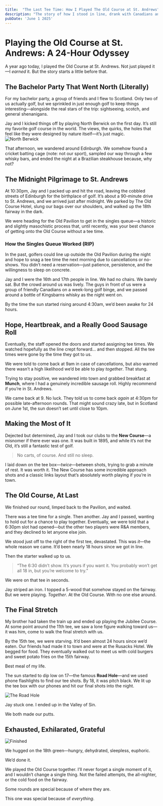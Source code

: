 ```yaml
---
title:  "The Last Tee Time: How I Played The Old Course at St. Andrews"
description: "The story of how I stood in line, drank with Canadians and almost didn't play The Old Course during my bachelor party"
pubDate: 'June 1 2025'
---
```


# Playing the Old Course at St. Andrews: A 24-Hour Odyssey

A year ago today, I played the Old Course at St. Andrews. Not just played it—I *earned* it. But the story starts a little before that.

## The Bachelor Party That Went North (Literally)

For my bachelor party, a group of friends and I flew to Scotland. Only two of us actually golf, but we sprinkled in just enough golf to keep things interesting—alongside the real stars of the trip: sightseeing, scotch, and general shenanigans.

Jay and I kicked things off by playing North Berwick on the first day. It’s still my favorite golf course in the world. The views, the quirks, the holes that feel like they were designed by nature itself—it’s just magic.
![North Berwick](INSERT_PICTURE_HERE)

That afternoon, we wandered around Edinburgh. We somehow found a cricket batting cage (note: not our sport), sampled our way through a few whisky bars, and ended the night at a Brazilian steakhouse because, why not?

## The Midnight Pilgrimage to St. Andrews

At 10:30pm, Jay and I packed up and hit the road, leaving the cobbled streets of Edinburgh for the birthplace of golf. It’s about a 90-minute drive to St. Andrews, and we arrived just after midnight. We parked by The Old Course Hotel, slung our bags over our shoulders, and walked up the 18th fairway in the dark.

We were heading for the Old Pavilion to get in the singles queue—a historic and slightly masochistic process that, until recently, was your best chance of getting onto the Old Course without a tee time.

### How the Singles Queue Worked (RIP)

In the past, golfers could line up outside the Old Pavilion during the night and hope to snag a tee time the next morning due to cancellations or no-shows. You didn’t need a reservation—just patience, persistence, and the willingness to sleep on concrete.

Jay and I were the 16th and 17th people in line. We had no chairs. We barely sat. But the crowd around us was lively. The guys in front of us were a group of friendly Canadians on a week-long golf binge, and we passed around a bottle of Kingsbarns whisky as the night went on.

By the time the sun started rising around 4:30am, we’d been awake for 24 hours.

## Hope, Heartbreak, and a Really Good Sausage Roll

Eventually, the staff opened the doors and started assigning tee times. We watched hopefully as the line crept forward… and then stopped. All the tee times were gone by the time they got to us.

We were told to come back at 9am in case of cancellations, but also warned there wasn’t a high likelihood we’d be able to play *together*. That stung.

Trying to stay positive, we wandered into town and grabbed breakfast at **Munch**, where I had a genuinely incredible sausage roll. Highly recommend if you’re in St. Andrews.

We came back at 9. No luck. They told us to come back *again* at 4:30pm for possible late-afternoon rounds. That might sound crazy late, but in Scotland on June 1st, the sun doesn’t set until close to 10pm.

## Making the Most of It

Dejected but determined, Jay and I took our clubs to the **New Course**—a misnomer if there ever was one. It was built in 1895, and while it’s not the Old, it’s still a fantastic test of golf.

> No carts, of course. And still no sleep.

I laid down on the tee box—*twice*—between shots, trying to grab a minute of rest. It was worth it. The New Course has some incredible approach shots and a classic links layout that’s absolutely worth playing if you’re in town.

## The Old Course, At Last

We finished our round, limped back to the Pavilion, and waited.

There was a tee time for a single. Then another. Jay and I passed, wanting to hold out for a chance to play together. Eventually, we were told that a 6:30pm slot had opened—but the other two players were R&A members, and they declined to let anyone else join.

We stood just off to the right of the first tee, devastated. This was *it*—the whole reason we came. It’d been nearly 18 hours since we got in line.

Then the starter walked up to us.

> “The 6:30 didn’t show. It’s yours if you want it. You probably won’t get all 18 in, but you’re welcome to try.”

We were on that tee in seconds.

Jay striped an iron. I topped a 5-wood that somehow stayed on the fairway. But we were playing. *Together*. At the Old Course. With no one else around.

## The Final Stretch

My brother had taken the train up and ended up playing the Jubilee Course. At some point around the 11th tee, we saw a lone figure walking toward us—it was him, come to walk the final stretch with us.

By the 15th tee, we were starving. It’d been almost 24 hours since we’d eaten. Our friends had made it to town and were at the Rusacks Hotel. We begged for food. They eventually walked out to meet us with cold burgers and sweet potato fries on the 15th fairway.

Best meal of my life.

The sun started to dip low on 17—the famous **Road Hole**—and we used phone flashlights to find our tee shots. By 18, it was pitch black. We lit up the tee box with our phones and hit our final shots into the night.

![The Road Hole](../../assets/17-tee.jpg)

Jay stuck one. I ended up in the Valley of Sin.

We both made our putts.

## Exhausted, Exhilarated, Grateful

![Finished](../../assets/finished.jpg)

We hugged on the 18th green—hungry, dehydrated, sleepless, euphoric.

We’d done it.

We played the Old Course together. I’ll never forget a single moment of it, and I wouldn’t change a single thing. Not the failed attempts, the all-nighter, or the cold food on the fairway.

Some rounds are special because of where they are.

This one was special because of *everything*.
